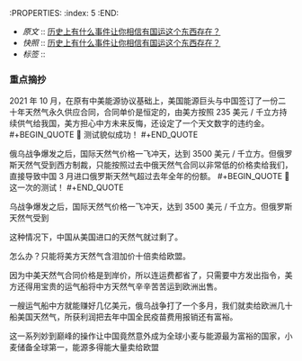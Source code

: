 :PROPERTIES:
:index: 5
:END:

- *原文* :: [历史上有什么事件让你相信有国运这个东西存在？](https://www.zhihu.com/question/37626981/answer/2452811362)
- *快照* :: [历史上有什么事件让你相信有国运这个东西存在？](http://localhost:7026/reading/5)
- *标签* ::  


### 重点摘抄

 2021 年 10 月，在原有中美能源协议基础上，美国能源巨头与中国签订了一份二十年天然气永久供应合同，合同单价是恒定的，由美方按照 235 美元 / 千立方持续供气给我国，美方担心中方未来反悔，还设定了一个天文数字的违约金。
#+BEGIN_QUOTE
📝 测试貌似成功！
#+END_QUOTE

 俄乌战争爆发之后，国际天然气价格一飞冲天，达到 3500 美元 / 千立方。但俄罗斯天然气受到西方制裁，只能按照过去中俄天然气合同以非常低的价格卖给我们，直接导致中国 3 月进口俄罗斯天然气超过去年全年的份额。
#+BEGIN_QUOTE
📝 这一次的测试！
#+END_QUOTE

 乌战争爆发之后，国际天然气价格一飞冲天，达到 3500 美元 / 千立方。但俄罗斯天然气受到

 这种情况下，中国从美国进口的天然气就过剩了。

 怎么办？只能将美方天然气含泪加价十倍卖给欧盟。

 因为中美天然气合同价格是到岸价，所以连运费都省了，只需要中方发出指令，美方还得用宝贵的运气船将中方天然气辛辛苦苦运到欧洲出售。

 一艘运气船中方就能赚好几亿美元，俄乌战争打了一个多月，我们就卖给欧洲几十船美国天然气，所获利润把去年中国全民疫苗费用报销还有富裕。

 这一系列妙到巅峰的操作让中国竟然意外成为全球小麦与能源最为富裕的国家，小麦储备全球第一，能源多得能大量卖给欧盟


